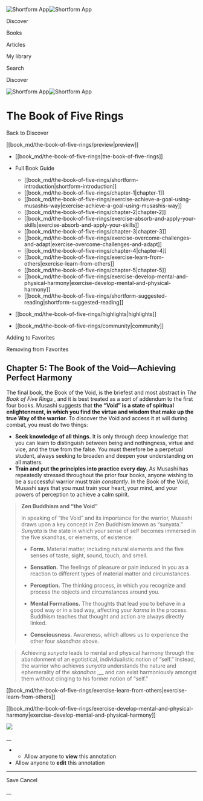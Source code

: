 ![Shortform App](/img/logo.36a2399e.svg)![Shortform App](/img/logo-dark.70c1b072.svg)

Discover

Books

Articles

My library

Search

Discover

![Shortform App](/img/logo.36a2399e.svg)![Shortform App](/img/logo-dark.70c1b072.svg)

# The Book of Five Rings

Back to Discover

[[book_md/the-book-of-five-rings/preview|preview]]

  * [[book_md/the-book-of-five-rings|the-book-of-five-rings]]
  * Full Book Guide

    * [[book_md/the-book-of-five-rings/shortform-introduction|shortform-introduction]]
    * [[book_md/the-book-of-five-rings/chapter-1|chapter-1]]
    * [[book_md/the-book-of-five-rings/exercise-achieve-a-goal-using-musashis-way|exercise-achieve-a-goal-using-musashis-way]]
    * [[book_md/the-book-of-five-rings/chapter-2|chapter-2]]
    * [[book_md/the-book-of-five-rings/exercise-absorb-and-apply-your-skills|exercise-absorb-and-apply-your-skills]]
    * [[book_md/the-book-of-five-rings/chapter-3|chapter-3]]
    * [[book_md/the-book-of-five-rings/exercise-overcome-challenges-and-adapt|exercise-overcome-challenges-and-adapt]]
    * [[book_md/the-book-of-five-rings/chapter-4|chapter-4]]
    * [[book_md/the-book-of-five-rings/exercise-learn-from-others|exercise-learn-from-others]]
    * [[book_md/the-book-of-five-rings/chapter-5|chapter-5]]
    * [[book_md/the-book-of-five-rings/exercise-develop-mental-and-physical-harmony|exercise-develop-mental-and-physical-harmony]]
    * [[book_md/the-book-of-five-rings/shortform-suggested-reading|shortform-suggested-reading]]
  * [[book_md/the-book-of-five-rings/highlights|highlights]]
  * [[book_md/the-book-of-five-rings/community|community]]



Adding to Favorites 

Removing from Favorites 

## Chapter 5: The Book of the Void—Achieving Perfect Harmony

The final book, the Book of the Void, is the briefest and most abstract in _The Book of Five Rings_ , and it is best treated as a sort of addendum to the first four books. Musashi suggests that **the “Void” is a state of spiritual enlightenment, in which you find the virtue and wisdom that make up the true Way of the warrior.** To discover the Void and access it at will during combat, you must do two things:

  * **Seek knowledge of all things.** It is only through deep knowledge that you can learn to distinguish between being and nothingness, virtue and vice, and the true from the false. You must therefore be a perpetual student, always seeking to broaden and deepen your understanding on all matters.
  * **Train and put the principles into practice every day.** As Musashi has repeatedly stressed throughout the prior four books, anyone wishing to be a successful warrior must train _constantly_. In the Book of the Void, Musashi says that you must train your heart, your mind, and your powers of perception to achieve a calm spirit. 



> **Zen Buddhism and “the Void”**
> 
> In speaking of “the Void” and its importance for the warrior, Musashi draws upon a key concept in Zen Buddhism known as “sunyata.” _Sunyata_ is the state in which your sense of self becomes immersed in the five skandhas, or elements, of existence:
> 
>   * **Form.** Material matter, including natural elements and the five senses of taste, sight, sound, touch, and smell.
> 
>   * **Sensation.** The feelings of pleasure or pain induced in you as a reaction to different types of material matter and circumstances.
> 
>   * **Perception.** The thinking process, in which you recognize and process the objects and circumstances around you.
> 
>   * **Mental Formations.** The thoughts that lead you to behave in a good way or in a bad way, affecting your _karma_ in the process. Buddhism teaches that thought and action are always directly linked.
> 
>   * **Consciousness.** Awareness, which allows us to experience the other four _skandhas_ above.
> 
> 

> 
> Achieving _sunyata_ leads to mental and physical harmony through the abandonment of an egotistical, individualistic notion of “self.” Instead, the warrior who achieves _sunyata_ understands the nature and ephemerality of the _skandhas_ ,__ and can exist harmoniously amongst them without clinging to his former notion of “self.”

[[book_md/the-book-of-five-rings/exercise-learn-from-others|exercise-learn-from-others]]

[[book_md/the-book-of-five-rings/exercise-develop-mental-and-physical-harmony|exercise-develop-mental-and-physical-harmony]]

![](https://bat.bing.com/action/0?ti=56018282&Ver=2&mid=17f1ea32-45da-4515-aaee-314d5d816002&sid=1711133063fa11eebdec89a8b8ae3bbc&vid=171147a063fa11eea7440fcfeb230d96&vids=0&msclkid=N&pi=0&lg=en-US&sw=800&sh=600&sc=24&nwd=1&tl=Shortform%20%7C%20Book&p=https%3A%2F%2Fwww.shortform.com%2Fapp%2Fbook%2Fthe-book-of-five-rings%2Fchapter-5&r=&lt=398&evt=pageLoad&sv=1&rn=268255)

__

  *   * Allow anyone to **view** this annotation
  * Allow anyone to **edit** this annotation



* * *

Save Cancel

__




